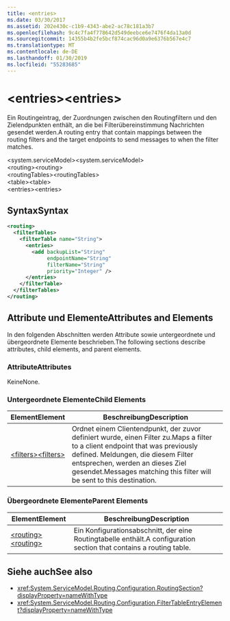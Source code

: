 ```yaml
---
title: <entries>
ms.date: 03/30/2017
ms.assetid: 202e430c-c1b9-4343-abe2-ac78c181a3b7
ms.openlocfilehash: 9c4c7fa4f778642d549deebce6e7476f4da13a0d
ms.sourcegitcommit: 14355b4b2fe5bcf874cac96d0a9e6376b567e4c7
ms.translationtype: MT
ms.contentlocale: de-DE
ms.lasthandoff: 01/30/2019
ms.locfileid: "55283685"
---
```

# <a name="entries"></a><span data-ttu-id="7ab7f-101">\<entries></span><span class="sxs-lookup"><span data-stu-id="7ab7f-101">\<entries></span></span>
<span data-ttu-id="7ab7f-102">Ein Routingeintrag, der Zuordnungen zwischen den Routingfiltern und den Zielendpunkten enthält, an die bei Filterübereinstimmung Nachrichten gesendet werden.</span><span class="sxs-lookup"><span data-stu-id="7ab7f-102">A routing entry that contain mappings between the routing filters and the target endpoints to send messages to when the filter matches.</span></span>  
  
 <span data-ttu-id="7ab7f-103">\<system.serviceModel></span><span class="sxs-lookup"><span data-stu-id="7ab7f-103">\<system.serviceModel></span></span>  
<span data-ttu-id="7ab7f-104">\<routing></span><span class="sxs-lookup"><span data-stu-id="7ab7f-104">\<routing></span></span>  
<span data-ttu-id="7ab7f-105">\<routingTables></span><span class="sxs-lookup"><span data-stu-id="7ab7f-105">\<routingTables></span></span>  
<span data-ttu-id="7ab7f-106">\<table></span><span class="sxs-lookup"><span data-stu-id="7ab7f-106">\<table></span></span>  
<span data-ttu-id="7ab7f-107">\<entries></span><span class="sxs-lookup"><span data-stu-id="7ab7f-107">\<entries></span></span>  
  
## <a name="syntax"></a><span data-ttu-id="7ab7f-108">Syntax</span><span class="sxs-lookup"><span data-stu-id="7ab7f-108">Syntax</span></span>  
  
```xml  
<routing>
  <filterTables>
    <filterTable name="String">
      <entries>
        <add backupList="String"
             endpointName="String"
             filterName="String"
             priority="Integer" />
      </entries>
    </filterTable>
  </filterTables>
</routing>
```  
  
## <a name="attributes-and-elements"></a><span data-ttu-id="7ab7f-109">Attribute und Elemente</span><span class="sxs-lookup"><span data-stu-id="7ab7f-109">Attributes and Elements</span></span>  
 <span data-ttu-id="7ab7f-110">In den folgenden Abschnitten werden Attribute sowie untergeordnete und übergeordnete Elemente beschrieben.</span><span class="sxs-lookup"><span data-stu-id="7ab7f-110">The following sections describe attributes, child elements, and parent elements.</span></span>  
  
### <a name="attributes"></a><span data-ttu-id="7ab7f-111">Attribute</span><span class="sxs-lookup"><span data-stu-id="7ab7f-111">Attributes</span></span>  
 <span data-ttu-id="7ab7f-112">Keine</span><span class="sxs-lookup"><span data-stu-id="7ab7f-112">None.</span></span>  
  
### <a name="child-elements"></a><span data-ttu-id="7ab7f-113">Untergeordnete Elemente</span><span class="sxs-lookup"><span data-stu-id="7ab7f-113">Child Elements</span></span>  
  
|<span data-ttu-id="7ab7f-114">Element</span><span class="sxs-lookup"><span data-stu-id="7ab7f-114">Element</span></span>|<span data-ttu-id="7ab7f-115">Beschreibung</span><span class="sxs-lookup"><span data-stu-id="7ab7f-115">Description</span></span>|  
|-------------|-----------------|  
|[<span data-ttu-id="7ab7f-116">\<filters></span><span class="sxs-lookup"><span data-stu-id="7ab7f-116">\<filters></span></span>](../../../../../docs/framework/configure-apps/file-schema/wcf/filters-of-routing.md)|<span data-ttu-id="7ab7f-117">Ordnet einem Clientendpunkt, der zuvor definiert wurde, einen Filter zu.</span><span class="sxs-lookup"><span data-stu-id="7ab7f-117">Maps a filter to a client endpoint that was previously defined.</span></span> <span data-ttu-id="7ab7f-118">Meldungen, die diesem Filter entsprechen, werden an dieses Ziel gesendet.</span><span class="sxs-lookup"><span data-stu-id="7ab7f-118">Messages matching this filter will be sent to this destination.</span></span>|  
  
### <a name="parent-elements"></a><span data-ttu-id="7ab7f-119">Übergeordnete Elemente</span><span class="sxs-lookup"><span data-stu-id="7ab7f-119">Parent Elements</span></span>  
  
|<span data-ttu-id="7ab7f-120">Element</span><span class="sxs-lookup"><span data-stu-id="7ab7f-120">Element</span></span>|<span data-ttu-id="7ab7f-121">Beschreibung</span><span class="sxs-lookup"><span data-stu-id="7ab7f-121">Description</span></span>|  
|-------------|-----------------|  
|[<span data-ttu-id="7ab7f-122">\<routing></span><span class="sxs-lookup"><span data-stu-id="7ab7f-122">\<routing></span></span>](../../../../../docs/framework/configure-apps/file-schema/wcf/routing.md)|<span data-ttu-id="7ab7f-123">Ein Konfigurationsabschnitt, der eine Routingtabelle enthält.</span><span class="sxs-lookup"><span data-stu-id="7ab7f-123">A configuration section that contains a routing table.</span></span>|  
  
## <a name="see-also"></a><span data-ttu-id="7ab7f-124">Siehe auch</span><span class="sxs-lookup"><span data-stu-id="7ab7f-124">See also</span></span>
- <xref:System.ServiceModel.Routing.Configuration.RoutingSection?displayProperty=nameWithType>
- <xref:System.ServiceModel.Routing.Configuration.FilterTableEntryElement?displayProperty=nameWithType>
